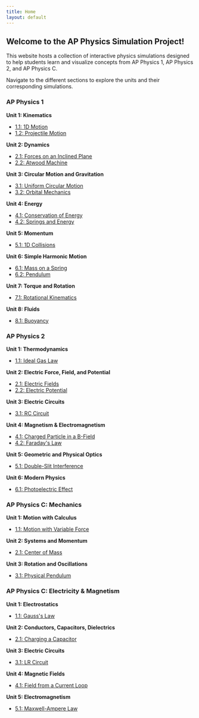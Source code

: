 ```yaml
---
title: Home
layout: default
---
```


## Welcome to the AP Physics Simulation Project!

This website hosts a collection of interactive physics simulations designed to help students learn and visualize concepts from AP Physics 1, AP Physics 2, and AP Physics C.

Navigate to the different sections to explore the units and their corresponding simulations.

### AP Physics 1

**Unit 1: Kinematics**
- [1.1: 1D Motion](./ap-physics-1/unit-1-kinematics/1-1-1d-motion.html)
- [1.2: Projectile Motion](./ap-physics-1/unit-1-kinematics/1-2-projectile-motion.html)

**Unit 2: Dynamics**
- [2.1: Forces on an Inclined Plane](./ap-physics-1/unit-2-dynamics/2-1-inclined-plane.html)
- [2.2: Atwood Machine](./ap-physics-1/unit-2-dynamics/2-2-atwood-machine.html)

**Unit 3: Circular Motion and Gravitation**
- [3.1: Uniform Circular Motion](./ap-physics-1/unit-3-circular-motion-and-gravitation/3-1-uniform-circular-motion.html)
- [3.2: Orbital Mechanics](./ap-physics-1/unit-3-circular-motion-and-gravitation/3-2-orbital-mechanics.html)

**Unit 4: Energy**
- [4.1: Conservation of Energy](./ap-physics-1/unit-4-energy/4-1-conservation-of-energy.html)
- [4.2: Springs and Energy](./ap-physics-1/unit-4-energy/4-2-springs-and-energy.html)

**Unit 5: Momentum**
- [5.1: 1D Collisions](./ap-physics-1/unit-5-momentum/5-1-1d-collisions.html)

**Unit 6: Simple Harmonic Motion**
- [6.1: Mass on a Spring](./ap-physics-1/unit-6-simple-harmonic-motion/6-1-mass-on-a-spring.html)
- [6.2: Pendulum](./ap-physics-1/unit-6-simple-harmonic-motion/6-2-pendulum.html)

**Unit 7: Torque and Rotation**
- [7.1: Rotational Kinematics](./ap-physics-1/unit-7-torque-and-rotation/7-1-rotational-kinematics.html)

**Unit 8: Fluids**
- [8.1: Buoyancy](./ap-physics-1/unit-8-fluids/8-1-buoyancy.html)

### AP Physics 2

**Unit 1: Thermodynamics**
- [1.1: Ideal Gas Law](./ap-physics-2/unit-1-thermodynamics/1-1-ideal-gas-law.html)

**Unit 2: Electric Force, Field, and Potential**
- [2.1: Electric Fields](./ap-physics-2/unit-2-electric-force-field-and-potential/2-1-electric-fields.html)
- [2.2: Electric Potential](./ap-physics-2/unit-2-electric-force-field-and-potential/2-2-electric-potential.html)

**Unit 3: Electric Circuits**
- [3.1: RC Circuit](./ap-physics-2/unit-3-electric-circuits/3-1-rc-circuit.html)

**Unit 4: Magnetism & Electromagnetism**
- [4.1: Charged Particle in a B-Field](./ap-physics-2/unit-4-magnetism-and-electromagnetism/4-1-charged-particle-in-b-field.html)
- [4.2: Faraday's Law](./ap-physics-2/unit-4-magnetism-and-electromagnetism/4-2-faradays-law.html)

**Unit 5: Geometric and Physical Optics**
- [5.1: Double-Slit Interference](./ap-physics-2/unit-5-geometric-and-physical-optics/5-1-double-slit-interference.html)

**Unit 6: Modern Physics**
- [6.1: Photoelectric Effect](./ap-physics-2/unit-6-modern-physics/6-1-photoelectric-effect.html)

### AP Physics C: Mechanics

**Unit 1: Motion with Calculus**
- [1.1: Motion with Variable Force](./ap-physics-c-mechanics/unit-1-motion-with-calculus/1-1-motion-with-variable-force.html)

**Unit 2: Systems and Momentum**
- [2.1: Center of Mass](./ap-physics-c-mechanics/unit-2-systems-and-momentum/2-1-center-of-mass.html)

**Unit 3: Rotation and Oscillations**
- [3.1: Physical Pendulum](./ap-physics-c-mechanics/unit-3-rotation-and-oscillations/3-1-physical-pendulum.html)

### AP Physics C: Electricity & Magnetism

**Unit 1: Electrostatics**
- [1.1: Gauss's Law](./ap-physics-c-em/unit-1-electrostatics/1-1-gauss-law.html)

**Unit 2: Conductors, Capacitors, Dielectrics**
- [2.1: Charging a Capacitor](./ap-physics-c-em/unit-2-conductors-capacitors-dielectrics/2-1-charging-a-capacitor.html)

**Unit 3: Electric Circuits**
- [3.1: LR Circuit](./ap-physics-c-em/unit-3-electric-circuits/3-1-lr-circuit.html)

**Unit 4: Magnetic Fields**
- [4.1: Field from a Current Loop](./ap-physics-c-em/unit-4-magnetic-fields/4-1-field-from-current-loop.html)

**Unit 5: Electromagnetism**
- [5.1: Maxwell-Ampere Law](./ap-physics-c-em/unit-5-electromagnetism/5-1-maxwell-ampere-law.html)